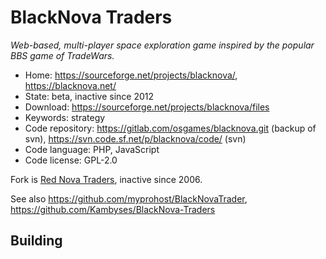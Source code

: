 # BlackNova Traders

_Web-based, multi-player space exploration game inspired by the popular BBS game of TradeWars._

- Home: https://sourceforge.net/projects/blacknova/, https://blacknova.net/
- State: beta, inactive since 2012
- Download: https://sourceforge.net/projects/blacknova/files
- Keywords: strategy
- Code repository: https://gitlab.com/osgames/blacknova.git (backup of svn), https://svn.code.sf.net/p/blacknova/code/ (svn)
- Code language: PHP, JavaScript
- Code license: GPL-2.0

Fork is [Red Nova Traders](https://sourceforge.net/projects/rednova/), inactive since 2006.

See also https://github.com/myprohost/BlackNovaTrader, https://github.com/Kambyses/BlackNova-Traders

## Building


